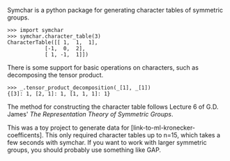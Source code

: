 Symchar is a python package for generating character tables of symmetric groups.

    >>> import symchar
    >>> symchar.character_table(3)
    CharacterTable([[ 1,  1,  1],
                [-1,  0,  2],
                [ 1, -1,  1]])

There is some support for basic operations on characters, such as decomposing the tensor product.

    >>> _.tensor_product_decomposition(_[1], _[1])
    {[3]: 1, [2, 1]: 1, [1, 1, 1]: 1}

The method for constructing the character table follows Lecture 6 of G.D. James' _The Representation Theory of Symmetric Groups_. 

This was a toy project to generate data for  [link-to-ml-kronecker-coefficents]. This only required character tables up to n=15, which takes a few seconds with symchar. If you want to work with larger symmetric groups, you should probably use something like GAP. 